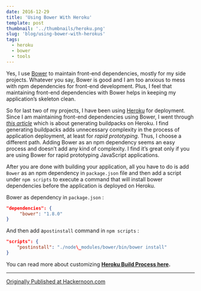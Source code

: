 ```yaml
---
date: 2016-12-29
title: 'Using Bower With Heroku'
template: post
thumbnail: '../thumbnails/heroku.png'
slug: 'blog/using-bower-with-herokus'
tags:
  - heroku
  - bower
  - tools
---
```


Yes, I use [Bower](http://bower.io) to maintain front-end dependencies, mostly for my side projects. Whatever you say, Bower is good and I am too anxious to mess with npm dependencies for front-end development. Plus, I feel that maintaining front-end dependencies with Bower helps in keeping my application’s skeleton clean.

So for last two of my projects, I have been using [Heroku](http://heroku.com) for deployment. Since I am maintaining front-end dependencies using Bower, I went through [_this article_](https://devcenter.heroku.com/articles/buildpacks) which is about generating buildpacks on Heroku. I find generating buildpacks adds unnecessary complexity in the process of application deployment, at least for _rapid prototyping_. Thus, I choose a different path. Adding Bower as an npm dependency seems an easy process and doesn’t add any kind of complexity. I find it’s great only if you are using Bower for rapid prototyping JavaScript applications.

After you are done with building your application, all you have to do is add `Bower` as an npm dependency in `package.json` file and then add a script under `npm scripts` to execute a command that will install bower dependencies before the application is deployed on Heroku.

Bower as dependency in `package.json` :

```json
"dependencies": {
     "bower": "1.8.0"
}
```

And then add a`postinstall` command in `npm scripts` :

```json
"scripts": {
    "postinstall": "./node\_modules/bower/bin/bower install"
}
```

You can read more about customizing [**Heroku Build Process here**](https://devcenter.heroku.com/articles/nodejs-support#customizing-the-build-process)**.**

---

[Originally Published at Hackernoon.com](https://hackernoon.com/using-bower-with-heroku-cdc791320c88)
